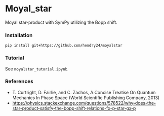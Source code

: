 # Moyal_star
Moyal star-product with SymPy utilizing the Bopp shift.

### Installation

```
pip install git+https://github.com/hendry24/moyalstar
```

### Tutorial

See ``moyalstar_tutorial.ipynb``.

### References

- T. Curtright, D. Fairlie, and C. Zachos, A Concise Treatise On Quantum Mechanics In Phase Space (World Scientific Publishing Company, 2013)    
- https://physics.stackexchange.com/questions/578522/why-does-the-star-product-satisfy-the-bopp-shift-relations-fx-p-star-gx-p
